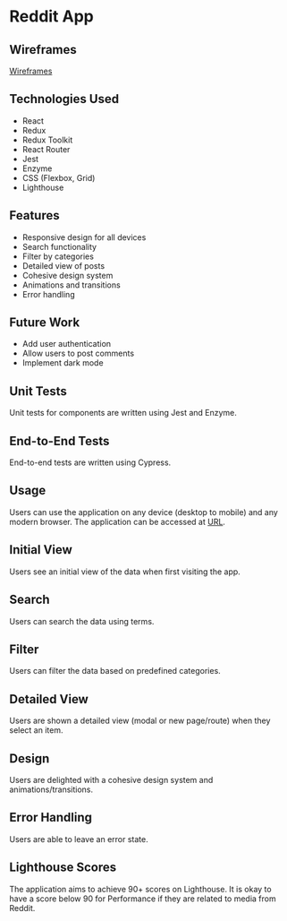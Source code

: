 # Reddit App

## Wireframes
[Wireframes](path/to/wireframes)

## Technologies Used
- React
- Redux
- Redux Toolkit
- React Router
- Jest
- Enzyme
- CSS (Flexbox, Grid)
- Lighthouse

## Features
- Responsive design for all devices
- Search functionality
- Filter by categories
- Detailed view of posts
- Cohesive design system
- Animations and transitions
- Error handling

## Future Work
- Add user authentication
- Allow users to post comments
- Implement dark mode

## Unit Tests
Unit tests for components are written using Jest and Enzyme.

## End-to-End Tests
End-to-end tests are written using Cypress.

## Usage
Users can use the application on any device (desktop to mobile) and any modern browser. The application can be accessed at [URL](http://your-app-url.com).

## Initial View
Users see an initial view of the data when first visiting the app.

## Search
Users can search the data using terms.

## Filter
Users can filter the data based on predefined categories.

## Detailed View
Users are shown a detailed view (modal or new page/route) when they select an item.

## Design
Users are delighted with a cohesive design system and animations/transitions.

## Error Handling
Users are able to leave an error state.

## Lighthouse Scores
The application aims to achieve 90+ scores on Lighthouse. It is okay to have a score below 90 for Performance if they are related to media from Reddit.